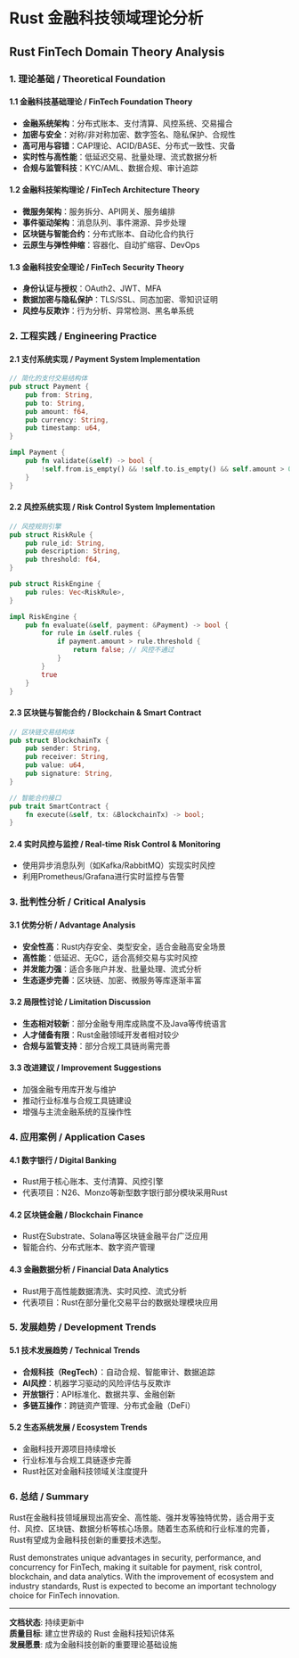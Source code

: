 # Rust 金融科技领域理论分析

## Rust FinTech Domain Theory Analysis

### 1. 理论基础 / Theoretical Foundation

#### 1.1 金融科技基础理论 / FinTech Foundation Theory

- **金融系统架构**：分布式账本、支付清算、风控系统、交易撮合
- **加密与安全**：对称/非对称加密、数字签名、隐私保护、合规性
- **高可用与容错**：CAP理论、ACID/BASE、分布式一致性、灾备
- **实时性与高性能**：低延迟交易、批量处理、流式数据分析
- **合规与监管科技**：KYC/AML、数据合规、审计追踪

#### 1.2 金融科技架构理论 / FinTech Architecture Theory

- **微服务架构**：服务拆分、API网关、服务编排
- **事件驱动架构**：消息队列、事件溯源、异步处理
- **区块链与智能合约**：分布式账本、自动化合约执行
- **云原生与弹性伸缩**：容器化、自动扩缩容、DevOps

#### 1.3 金融科技安全理论 / FinTech Security Theory

- **身份认证与授权**：OAuth2、JWT、MFA
- **数据加密与隐私保护**：TLS/SSL、同态加密、零知识证明
- **风控与反欺诈**：行为分析、异常检测、黑名单系统

### 2. 工程实践 / Engineering Practice

#### 2.1 支付系统实现 / Payment System Implementation

```rust
// 简化的支付交易结构体
pub struct Payment {
    pub from: String,
    pub to: String,
    pub amount: f64,
    pub currency: String,
    pub timestamp: u64,
}

impl Payment {
    pub fn validate(&self) -> bool {
        !self.from.is_empty() && !self.to.is_empty() && self.amount > 0.0
    }
}
```

#### 2.2 风控系统实现 / Risk Control System Implementation

```rust
// 风控规则引擎
pub struct RiskRule {
    pub rule_id: String,
    pub description: String,
    pub threshold: f64,
}

pub struct RiskEngine {
    pub rules: Vec<RiskRule>,
}

impl RiskEngine {
    pub fn evaluate(&self, payment: &Payment) -> bool {
        for rule in &self.rules {
            if payment.amount > rule.threshold {
                return false; // 风控不通过
            }
        }
        true
    }
}
```

#### 2.3 区块链与智能合约 / Blockchain & Smart Contract

```rust
// 区块链交易结构体
pub struct BlockchainTx {
    pub sender: String,
    pub receiver: String,
    pub value: u64,
    pub signature: String,
}

// 智能合约接口
pub trait SmartContract {
    fn execute(&self, tx: &BlockchainTx) -> bool;
}
```

#### 2.4 实时风控与监控 / Real-time Risk Control & Monitoring

- 使用异步消息队列（如Kafka/RabbitMQ）实现实时风控
- 利用Prometheus/Grafana进行实时监控与告警

### 3. 批判性分析 / Critical Analysis

#### 3.1 优势分析 / Advantage Analysis

- **安全性高**：Rust内存安全、类型安全，适合金融高安全场景
- **高性能**：低延迟、无GC，适合高频交易与实时风控
- **并发能力强**：适合多账户并发、批量处理、流式分析
- **生态逐步完善**：区块链、加密、微服务等库逐渐丰富

#### 3.2 局限性讨论 / Limitation Discussion

- **生态相对较新**：部分金融专用库成熟度不及Java等传统语言
- **人才储备有限**：Rust金融领域开发者相对较少
- **合规与监管支持**：部分合规工具链尚需完善

#### 3.3 改进建议 / Improvement Suggestions

- 加强金融专用库开发与维护
- 推动行业标准与合规工具链建设
- 增强与主流金融系统的互操作性

### 4. 应用案例 / Application Cases

#### 4.1 数字银行 / Digital Banking

- Rust用于核心账本、支付清算、风控引擎
- 代表项目：N26、Monzo等新型数字银行部分模块采用Rust

#### 4.2 区块链金融 / Blockchain Finance

- Rust在Substrate、Solana等区块链金融平台广泛应用
- 智能合约、分布式账本、数字资产管理

#### 4.3 金融数据分析 / Financial Data Analytics

- Rust用于高性能数据清洗、实时风控、流式分析
- 代表项目：Rust在部分量化交易平台的数据处理模块应用

### 5. 发展趋势 / Development Trends

#### 5.1 技术发展趋势 / Technical Trends

- **合规科技（RegTech）**：自动合规、智能审计、数据追踪
- **AI风控**：机器学习驱动的风险评估与反欺诈
- **开放银行**：API标准化、数据共享、金融创新
- **多链互操作**：跨链资产管理、分布式金融（DeFi）

#### 5.2 生态系统发展 / Ecosystem Trends

- 金融科技开源项目持续增长
- 行业标准与合规工具链逐步完善
- Rust社区对金融科技领域关注度提升

### 6. 总结 / Summary

Rust在金融科技领域展现出高安全、高性能、强并发等独特优势，适合用于支付、风控、区块链、数据分析等核心场景。随着生态系统和行业标准的完善，Rust有望成为金融科技创新的重要技术选型。

Rust demonstrates unique advantages in security, performance, and concurrency for FinTech, making it suitable for payment, risk control, blockchain, and data analytics. With the improvement of ecosystem and industry standards, Rust is expected to become an important technology choice for FinTech innovation.

---

**文档状态**: 持续更新中  
**质量目标**: 建立世界级的 Rust 金融科技知识体系  
**发展愿景**: 成为金融科技创新的重要理论基础设施
